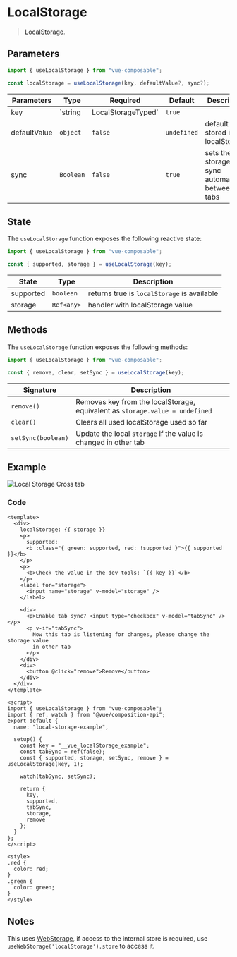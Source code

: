 # LocalStorage

> [LocalStorage](https://developer.mozilla.org/en-US/docs/Web/API/Window/localStorage).

## Parameters

```js
import { useLocalStorage } from "vue-composable";

const localStorage = useLocalStorage(key, defaultValue?, sync?);
```

| Parameters   | Type                          | Required | Default     | Description                                         |
| ------------ | ----------------------------- | -------- | ----------- | --------------------------------------------------- |
| key          | `string|LocalStorageTyped<T>` | `true`   |             | Key that will be used to store in localStorage      |
| defaultValue | `object`                      | `false`  | `undefined` | default value stored in the localStorage            |
| sync         | `Boolean`                     | `false`  | `true`      | sets the storage to sync automatically between tabs |

## State

The `useLocalStorage` function exposes the following reactive state:

```js
import { useLocalStorage } from "vue-composable";

const { supported, storage } = useLocalStorage(key);
```

| State     | Type       | Description                                 |
| --------- | ---------- | ------------------------------------------- |
| supported | `boolean`  | returns true is `localStorage` is available |
| storage   | `Ref<any>` | handler with localStorage value             |

## Methods

The `useLocalStorage` function exposes the following methods:

```js
import { useLocalStorage } from "vue-composable";

const { remove, clear, setSync } = useLocalStorage(key);
```

| Signature          | Description                                                                  |
| ------------------ | ---------------------------------------------------------------------------- |
| `remove()`         | Removes key from the localStorage, equivalent as `storage.value = undefined` |
| `clear()`          | Clears all used localStorage used so far                                     |
| `setSync(boolean)` | Update the local `storage` if the value is changed in other tab              |

## Example

![Local Storage Cross tab](/vue-composable/localStorage.gif)

<local-storage-example/>

### Code

```vue
<template>
  <div>
    localStorage: {{ storage }}
    <p>
      supported:
      <b :class="{ green: supported, red: !supported }">{{ supported }}</b>
    </p>
    <p>
      <b>Check the value in the dev tools: `{{ key }}`</b>
    </p>
    <label for="storage">
      <input name="storage" v-model="storage" />
    </label>

    <div>
      <p>Enable tab sync? <input type="checkbox" v-model="tabSync" /></p>
      <p v-if="tabSync">
        Now this tab is listening for changes, please change the storage value
        in other tab
      </p>
    </div>
    <div>
      <button @click="remove">Remove</button>
    </div>
  </div>
</template>

<script>
import { useLocalStorage } from "vue-composable";
import { ref, watch } from "@vue/composition-api";
export default {
  name: "local-storage-example",

  setup() {
    const key = "__vue_localStorage_example";
    const tabSync = ref(false);
    const { supported, storage, setSync, remove } = useLocalStorage(key, 1);

    watch(tabSync, setSync);

    return {
      key,
      supported,
      tabSync,
      storage,
      remove
    };
  }
};
</script>

<style>
.red {
  color: red;
}
.green {
  color: green;
}
</style>
```

## Notes

This uses [WebStorage](./webStorage.md), if access to the internal store is required, use `useWebStorage('localStorage').store` to access it.
